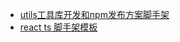 - [utils工具库开发和npm发布方案脚手架](https://github.com/luoxupan/collection/tree/master/scaffolding/utils)
- [react ts 脚手架模板](https://github.com/luoxupan/collection/tree/master/scaffolding/ts-template)
